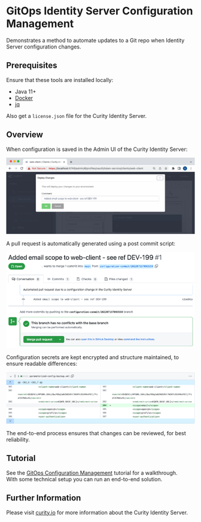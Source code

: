 # GitOps Identity Server Configuration Management

Demonstrates a method to automate updates to a Git repo when Identity Server configuration changes.

## Prerequisites

Ensure that these tools are installed locally:

- Java 11+
- [Docker](https://www.docker.com/products/docker-desktop)
- [jq](https://stedolan.github.io/jq/download/)


Also get a `license.json` file for the Curity Identity Server.

## Overview

When configuration is saved in the Admin UI of the Curity Identity Server:

![Admin UI Edit](doc/configuration-edit.png)

A pull request is automatically generated using a post commit script:

![Pull Request](doc/pull-request.png)

Configuration secrets are kept encrypted and structure maintained, to ensure readable differences:

![Pull Request Diffs](doc/pull-request-diffs.png)

The end-to-end process ensures that changes can be reviewed, for best reliability.

## Tutorial

See the [GitOps Configuration Management](https://curity.io/resources/learn/idsvr-gitops-configuration-management) tutorial for a walkthrough.\
With some technical setup you can run an end-to-end solution.

## Further Information

Please visit [curity.io](https://curity.io/) for more information about the Curity Identity Server.
